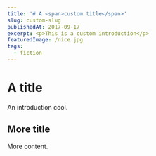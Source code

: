 ```yaml
---
title: '# A <span>custom title</span>'
slug: custom-slug
publishedAt: 2017-09-17
excerpt: <p>This is a custom introduction</p>
featuredImage: /nice.jpg
tags:
  - fiction
---
```


# A <span>title</span>

An introduction
cool.

## More title

More content.
